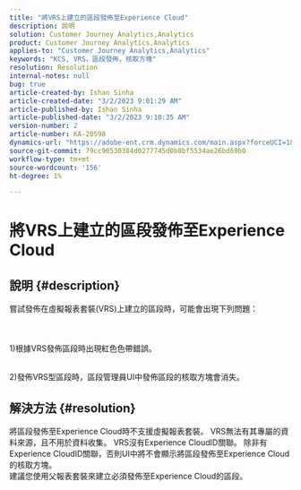 ```yaml
---
title: "將VRS上建立的區段發佈至Experience Cloud"
description: 說明
solution: Customer Journey Analytics,Analytics
product: Customer Journey Analytics,Analytics
applies-to: "Customer Journey Analytics,Analytics"
keywords: "KCS, VRS，區段發佈，核取方塊"
resolution: Resolution
internal-notes: null
bug: true
article-created-by: Ishan Sinha
article-created-date: "3/2/2023 9:01:29 AM"
article-published-by: Ishan Sinha
article-published-date: "3/2/2023 9:10:35 AM"
version-number: 2
article-number: KA-20598
dynamics-url: "https://adobe-ent.crm.dynamics.com/main.aspx?forceUCI=1&pagetype=entityrecord&etn=knowledgearticle&id=19852acc-d8b8-ed11-83fe-6045bd0065f9"
source-git-commit: 79cc90530384d0277745d0b8bf5534ae26bd69b0
workflow-type: tm+mt
source-wordcount: '156'
ht-degree: 1%

---
```


# 將VRS上建立的區段發佈至Experience Cloud

## 說明 {#description}

嘗試發佈在虛擬報表套裝(VRS)上建立的區段時，可能會出現下列問題：<br><br> <br><br>1)根據VRS發佈區段時出現紅色色帶錯誤。

<br>2)發佈VRS型區段時，區段管理員UI中發佈區段的核取方塊會消失。

## 解決方法 {#resolution}

將區段發佈至Experience Cloud時不支援虛擬報表套裝。 VRS無法有其專屬的資料來源，且不用於資料收集。 VRS沒有Experience CloudID關聯。 除非有Experience CloudID關聯，否則UI中將不會顯示將區段發佈至Experience Cloud的核取方塊。<br>建議您使用父報表套裝來建立必須發佈至Experience Cloud的區段。